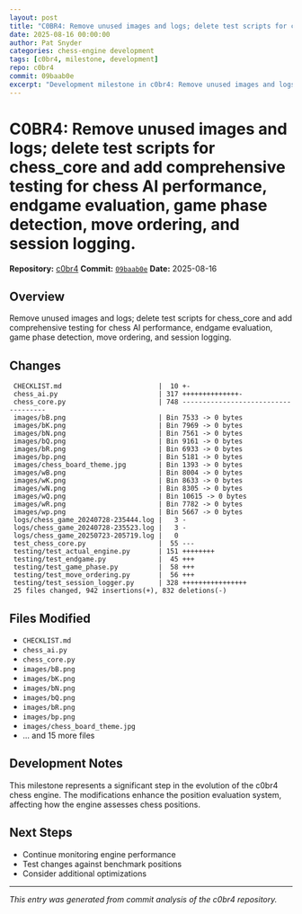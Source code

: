 ```yaml
---
layout: post
title: "C0BR4: Remove unused images and logs; delete test scripts for chess_core and add comprehensive testing for chess AI performance, endgame evaluation, game phase detection, move ordering, and session logging."
date: 2025-08-16 00:00:00 
author: Pat Snyder
categories: chess-engine development
tags: [c0br4, milestone, development]
repo: c0br4
commit: 09baab0e
excerpt: "Development milestone in c0br4: Remove unused images and logs; delete test scripts for chess_core and add comprehensive testing for chess AI performance, endgame evaluation, game phase detection, move ordering, and session logging."
---
```


# C0BR4: Remove unused images and logs; delete test scripts for chess_core and add comprehensive testing for chess AI performance, endgame evaluation, game phase detection, move ordering, and session logging.

**Repository:** [c0br4](https://github.com/pssnyder/c0br4)
**Commit:** [`09baab0e`](https://github.com/pssnyder/c0br4/commit/09baab0e9eafb1017b84a91d498a9d556cd0e533)
**Date:** 2025-08-16

## Overview

Remove unused images and logs; delete test scripts for chess_core and add comprehensive testing for chess AI performance, endgame evaluation, game phase detection, move ordering, and session logging.

## Changes

```
 CHECKLIST.md                        |  10 +-
 chess_ai.py                         | 317 ++++++++++++++-
 chess_core.py                       | 748 ------------------------------------
 images/bB.png                       | Bin 7533 -> 0 bytes
 images/bK.png                       | Bin 7969 -> 0 bytes
 images/bN.png                       | Bin 7561 -> 0 bytes
 images/bQ.png                       | Bin 9161 -> 0 bytes
 images/bR.png                       | Bin 6933 -> 0 bytes
 images/bp.png                       | Bin 5181 -> 0 bytes
 images/chess_board_theme.jpg        | Bin 1393 -> 0 bytes
 images/wB.png                       | Bin 8004 -> 0 bytes
 images/wK.png                       | Bin 8633 -> 0 bytes
 images/wN.png                       | Bin 8305 -> 0 bytes
 images/wQ.png                       | Bin 10615 -> 0 bytes
 images/wR.png                       | Bin 7782 -> 0 bytes
 images/wp.png                       | Bin 5667 -> 0 bytes
 logs/chess_game_20240728-235444.log |   3 -
 logs/chess_game_20240728-235523.log |   3 -
 logs/chess_game_20250723-205719.log |   0
 test_chess_core.py                  |  55 ---
 testing/test_actual_engine.py       | 151 ++++++++
 testing/test_endgame.py             |  45 +++
 testing/test_game_phase.py          |  58 +++
 testing/test_move_ordering.py       |  56 +++
 testing/test_session_logger.py      | 328 ++++++++++++++++
 25 files changed, 942 insertions(+), 832 deletions(-)
```

## Files Modified

- `CHECKLIST.md`
- `chess_ai.py`
- `chess_core.py`
- `images/bB.png`
- `images/bK.png`
- `images/bN.png`
- `images/bQ.png`
- `images/bR.png`
- `images/bp.png`
- `images/chess_board_theme.jpg`
- ... and 15 more files

## Development Notes

This milestone represents a significant step in the evolution of the c0br4 chess engine. The modifications enhance the position evaluation system, affecting how the engine assesses chess positions.

## Next Steps

- Continue monitoring engine performance
- Test changes against benchmark positions
- Consider additional optimizations

---

*This entry was generated from commit analysis of the c0br4 repository.*
